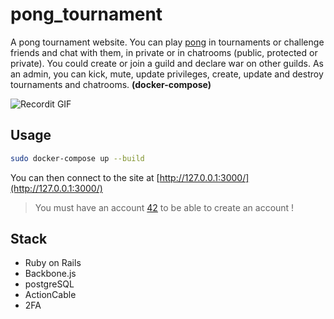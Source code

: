 # pong_tournament

A pong tournament website.
You can play [pong](https://en.wikipedia.org/wiki/Pong) in tournaments or challenge friends and chat with them, in private or in chatrooms (public, protected or private).
You could create or join a guild and declare war on other guilds.
As an admin, you can kick, mute, update privileges, create, update and destroy tournaments and chatrooms. __(docker-compose)__

![Recordit GIF](https://i.ibb.co/Vpdy1wy/medium.gif)

## Usage

```bash
sudo docker-compose up --build
```
You can then connect to the site at [http://127.0.0.1:3000/](http://127.0.0.1:3000/)

> You must have an account [42](https://www.42.fr/) to be able to create an account !

## Stack

- Ruby on Rails
- Backbone.js
- postgreSQL
- ActionCable
- 2FA
